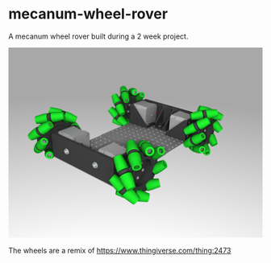 # mecanum-wheel-rover
A mecanum wheel rover built during a 2 week project.

![Screenshot](images/rover-front.png "Rover front")

The wheels are a remix of https://www.thingiverse.com/thing:2473

